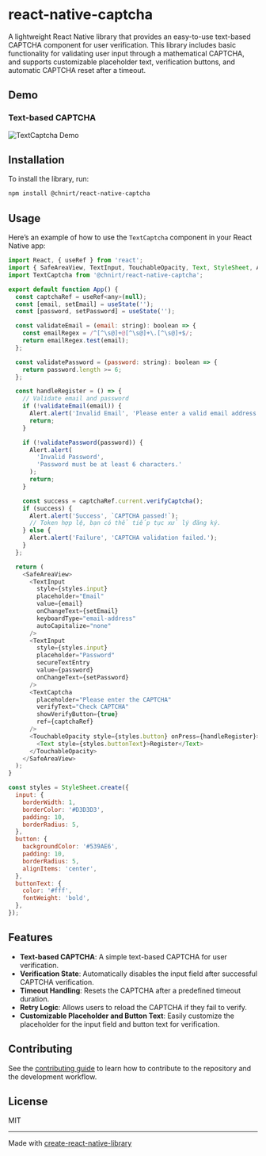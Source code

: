# react-native-captcha

A lightweight React Native library that provides an easy-to-use text-based CAPTCHA component for user verification. This library includes basic functionality for validating user input through a mathematical CAPTCHA, and supports customizable placeholder text, verification buttons, and automatic CAPTCHA reset after a timeout.

## Demo

### **Text-based CAPTCHA**

![TextCaptcha Demo](./assets/text-captcha-demo.gif)


## Installation

To install the library, run:

```sh
npm install @chnirt/react-native-captcha
```

## Usage

Here’s an example of how to use the <code>TextCaptcha</code> component in your React Native app:

```js
import React, { useRef } from 'react';
import { SafeAreaView, TextInput, TouchableOpacity, Text, StyleSheet, Alert } from 'react-native';
import TextCaptcha from '@chnirt/react-native-captcha';

export default function App() {
  const captchaRef = useRef<any>(null);
  const [email, setEmail] = useState('');
  const [password, setPassword] = useState('');

  const validateEmail = (email: string): boolean => {
    const emailRegex = /^[^\s@]+@[^\s@]+\.[^\s@]+$/;
    return emailRegex.test(email);
  };

  const validatePassword = (password: string): boolean => {
    return password.length >= 6;
  };

  const handleRegister = () => {
    // Validate email and password
    if (!validateEmail(email)) {
      Alert.alert('Invalid Email', 'Please enter a valid email address.');
      return;
    }

    if (!validatePassword(password)) {
      Alert.alert(
        'Invalid Password',
        'Password must be at least 6 characters.'
      );
      return;
    }

    const success = captchaRef.current.verifyCaptcha();
    if (success) {
      Alert.alert('Success', `CAPTCHA passed!`);
      // Token hợp lệ, bạn có thể tiếp tục xử lý đăng ký.
    } else {
      Alert.alert('Failure', 'CAPTCHA validation failed.');
    }
  };

  return (
    <SafeAreaView>
      <TextInput
        style={styles.input}
        placeholder="Email"
        value={email}
        onChangeText={setEmail}
        keyboardType="email-address"
        autoCapitalize="none"
      />
      <TextInput
        style={styles.input}
        placeholder="Password"
        secureTextEntry
        value={password}
        onChangeText={setPassword}
      />
      <TextCaptcha
        placeholder="Please enter the CAPTCHA"
        verifyText="Check CAPTCHA"
        showVerifyButton={true}
        ref={captchaRef}
      />
      <TouchableOpacity style={styles.button} onPress={handleRegister}>
        <Text style={styles.buttonText}>Register</Text>
      </TouchableOpacity>
    </SafeAreaView>
  );
}

const styles = StyleSheet.create({
  input: {
    borderWidth: 1,
    borderColor: '#D3D3D3',
    padding: 10,
    borderRadius: 5,
  },
  button: {
    backgroundColor: '#539AE6',
    padding: 10,
    borderRadius: 5,
    alignItems: 'center',
  },
  buttonText: {
    color: '#fff',
    fontWeight: 'bold',
  },
});
```

## Features

- **Text-based CAPTCHA**: A simple text-based CAPTCHA for user verification.
- **Verification State**: Automatically disables the input field after successful CAPTCHA verification.
- **Timeout Handling**: Resets the CAPTCHA after a predefined timeout duration.
- **Retry Logic**: Allows users to reload the CAPTCHA if they fail to verify.
- **Customizable Placeholder and Button Text**: Easily customize the placeholder for the input field and button text for verification.

## Contributing

See the [contributing guide](CONTRIBUTING.md) to learn how to contribute to the repository and the development workflow.

## License

MIT

---

Made with [create-react-native-library](https://github.com/callstack/react-native-builder-bob)

